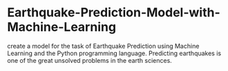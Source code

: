 # Earthquake-Prediction-Model-with-Machine-Learning
create a model for the task of Earthquake Prediction using Machine Learning and the Python programming language. Predicting earthquakes is one of the great unsolved problems in the earth sciences.
